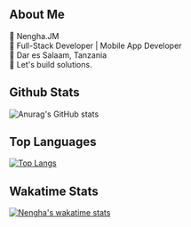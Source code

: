## About Me
📛 Nengha.JM <br>
🧰 Full-Stack Developer | Mobile App Developer <br>
📍 Dar es Salaam, Tanzania <br>
💪 Let's build solutions. <br>

## Github Stats  
 ![Anurag's GitHub stats](https://github-readme-stats.vercel.app/api?username=nengha-john&count_private=true&show_icons=true&theme=dark)

## Top Languages
[![Top Langs](https://github-readme-stats.vercel.app/api/top-langs/?username=nengha-john&hide=html,css&layout=compact&theme=dark)](https://github.com/anuraghazra/github-readme-stats)

## Wakatime Stats
 [![Nengha's wakatime stats](https://github-readme-stats.vercel.app/api/wakatime?username=nengha&theme=dark)](https://github.com/anuraghazra/github-readme-stats)
  
  
 
